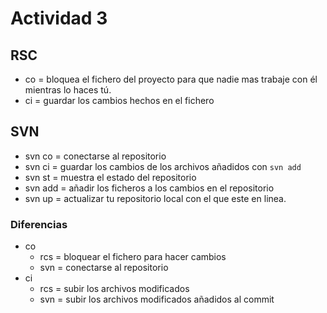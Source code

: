 # Actividad 3

## RSC
- co = bloquea el fichero del proyecto para que nadie mas trabaje con él mientras lo haces tú.
- ci = guardar los cambios hechos en el fichero
## SVN
- svn co = conectarse al repositorio
- svn ci = guardar los cambios de los archivos añadidos con ```svn add```
- svn st = muestra el estado del repositorio
- svn add = añadir los ficheros a los cambios en el repositorio
- svn up = actualizar tu repositorio local con el que este en linea.

### Diferencias
- co
    - rcs = bloquear el fichero para hacer cambios
    - svn = conectarse al repositorio
- ci
    - rcs = subir los archivos modificados
    - svn = subir los archivos modificados añadidos al commit